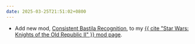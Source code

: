 ```yaml
---
date: 2025-03-25T21:51:02+0800
---
```


* Add new mod, [Consistent Bastila Recognition](/projects/videogamemods/kotor2/#Consistent-Bastila-Recognition), to my [{{ cite "Star Wars: Knights of the Old Republic II" }} mod page](/projects/videogamemods/kotor2/).
